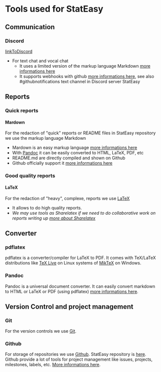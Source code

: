 # Tools used for StatEasy

## Communication

### Discord

[linkToDiscord](https://discordapp.com/)

- For text chat and vocal chat 
  - It uses a limited version of the markup language Markdown [more informations here](https://support.discordapp.com/hc/en-us/articles/210298617-Markdown-Text-101-Chat-Formatting-Bold-Italic-Underline-)
  - It supports webhooks with github [more informations here](https://support.discordapp.com/hc/en-us/articles/228383668-Intro-to-Webhooks), see also #githubnotifications text channel in Discord server StatEasy

## Reports

### Quick reports

#### Mardown

For the redaction of "quick" reports or README files in StatEasy repository we use the markup language Markdown

- Mardown is an easy markup language [more informations here](https://daringfireball.net/projects/markdown/syntax)
- With [Pandoc](#pandoc) it can be easily converted to HTML, LaTeX, PDF, etc
- README.md are directly compiled and shown on Github
- Github officially support it [more informations here](https://guides.github.com/features/mastering-markdown/)

### Good quality reports

#### LaTeX
For the redaction of "heavy", complexe, reports we use [LaTeX](https://www.latex-project.org/about/)

- It allows to do high quality reports.
- *We may use tools as Sharelatex if we need to do collaborative work on reports writing up [more about Sharelatex](https://www.sharelatex.com/)*

## Converter

### pdflatex

pdflatex is a converter/compiler for LaTeX to PDF.
It comes with TeX/LaTeX distributions like [TeX Live](https://www.tug.org/texlive/) on Linux systems of [MikTeX](https://miktex.org/) on Windows.

### Pandoc

Pandoc is a universal document converter.
It can easily convert markdown to HTML or LaTeX or PDF (using pdflatex) [more informations here](http://pandoc.org/).

## Version Control and project management

### Git

For the version controls we use [Git](https://git-scm.com/).

### Github

For storage of repositories we use [Github](https://github.com).
StatEasy repository is [here](https://github.com/bdelseny/StatEasy).
Github provide a lot of tools for project management like issues, projects, milestones, labels, etc.
[More informations here](https://github.com/features).
